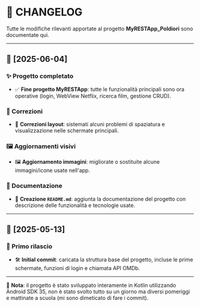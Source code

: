 # 📜 CHANGELOG

Tutte le modifiche rilevanti apportate al progetto **MyRESTApp_Poldiori** sono documentate qui.

---

## 📅 [2025-06-04]

### ✨ Progetto completato
- ✅ **Fine progetto MyRESTApp**: tutte le funzionalità principali sono ora operative (login, WebView Netflix, ricerca film, gestione CRUD).

### 🐛 Correzioni
- 🧩 **Correzioni layout**: sistemati alcuni problemi di spaziatura e visualizzazione nelle schermate principali.

### 🖼 Aggiornamenti visivi
- 🖼️ **Aggiornamento immagini**: migliorate o sostituite alcune immagini/icone usate nell'app.

### 📄 Documentazione
- 📝 **Creazione `README.md`**: aggiunta la documentazione del progetto con descrizione delle funzionalità e tecnologie usate.

---

## 📅 [2025-05-13]

### 🚀 Primo rilascio
- 🛠️ **Initial commit**: caricata la struttura base del progetto, incluse le prime schermate, funzioni di login e chiamata API OMDb.

---

📌 **Nota**: il progetto è stato sviluppato interamente in Kotlin utilizzando Android SDK 35, non è stato svolto tutto su un giorno ma diversi pomeriggi e mattinate a scuola (mi sono dimeticato di fare i commit). 
